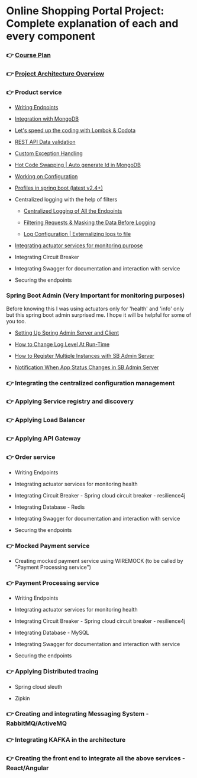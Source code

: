 # Online Shopping Portal Project: Complete explanation of each and every component

### 👉 [Course Plan](https://youtu.be/Uw8Qicia3H0)

### 👉 [Project Architecture Overview](https://youtu.be/nG_zzfubezA)

### 👉 Product service

* [Writing Endpoints](https://youtu.be/BcwWyQlZNB8)

* [Integration with MongoDB](https://youtu.be/o9GjYJHlUx4)

* [Let's speed up the coding with Lombok & Codota](https://youtu.be/ZVJ7dLBu3GM)

* [REST API Data validation](https://youtu.be/_RiyhX3wyvc)

* [Custom Exception Handling](https://youtu.be/qg8Zc8aJJso)

* [Hot Code Swapping | Auto generate Id in MongoDB](https://youtu.be/OtOW0rrq5cg)

* [Working on Configuration](https://youtu.be/E8AHrK-5ZSw)

* [Profiles in spring boot (latest v2.4+)](https://youtu.be/mnIzMZ9YSfE)

* Centralized logging with the help of filters

     - [Centralized Logging of All the Endpoints](https://youtu.be/430hP6HesDA)

     - [Filtering Requests & Masking the Data Before Logging](https://youtu.be/g30FRzuTHaY)

     - [Log Configuration | Externalizing logs to file](https://youtu.be/PZ3WLTAWZlI)


* [Integrating actuator services for monitoring purpose](https://youtu.be/z91y2_56toY)

* Integrating Circuit Breaker

* Integrating Swagger for documentation and interaction with service

* Securing the endpoints 

### Spring Boot Admin (Very Important for monitoring purposes)

Before knowing this I was using actuators only for 'health' and 'info' only but this spring boot admin surprised me. I hope it will be helpful for some of you too.

  * [Setting Up Spring Admin Server and Client](https://youtu.be/ERzE_5OT9C4)
   
  * [How to Change Log Level At Run-Time](https://youtu.be/1MGFmvnvozQ)
   
  * [How to Register Multiple Instances with SB Admin Server](https://youtu.be/jGfws1CKVYQ)
   
  * [Notification When App Status Changes in SB Admin Server](https://youtu.be/LWKiuzHkqzI)


### 👉 Integrating the centralized configuration management

### 👉 Applying Service registry and discovery

### 👉 Applying Load Balancer

### 👉 Applying API Gateway

### 👉 Order service

* Writing Endpoints

* Integrating actuator services for monitoring health

* Integrating Circuit Breaker - Spring cloud circuit breaker - resilience4j

* Integrating Database - Redis

* Integrating Swagger for documentation and interaction with service

* Securing the endpoints 

### 👉 Mocked Payment service

* Creating mocked payment service using WIREMOCK (to be called by "Payment Processing service")

### 👉 Payment Processing service

* Writing Endpoints

* Integrating actuator services for monitoring health

* Integrating Circuit Breaker - Spring cloud circuit breaker - resilience4j

* Integrating Database - MySQL

* Integrating Swagger for documentation and interaction with service

* Securing the endpoints 

### 👉 Applying Distributed tracing

* Spring cloud sleuth

* Zipkin

### 👉 Creating and integrating Messaging System - RabbitMQ/ActiveMQ

### 👉 Integrating KAFKA in the architecture

### 👉 Creating the front end to integrate all the above services - React/Angular



